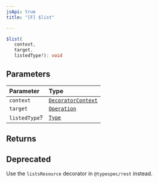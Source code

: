 ```yaml
---
jsApi: true
title: "[F] $list"

---
```

```ts
$list(
   context, 
   target, 
   listedType?): void
```

## Parameters

| Parameter | Type |
| :------ | :------ |
| `context` | [`DecoratorContext`](../interfaces/DecoratorContext.md) |
| `target` | [`Operation`](../interfaces/Operation.md) |
| `listedType`? | [`Type`](../type-aliases/Type.md) |

## Returns

## Deprecated

Use the `listsResource` decorator in `@typespec/rest` instead.
